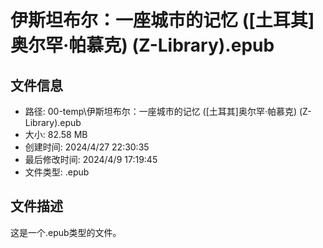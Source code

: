 ﻿# 伊斯坦布尔：一座城市的记忆 ([土耳其]奥尔罕·帕慕克) (Z-Library).epub

## 文件信息
- 路径: 00-temp\伊斯坦布尔：一座城市的记忆 ([土耳其]奥尔罕·帕慕克) (Z-Library).epub
- 大小: 82.58 MB
- 创建时间: 2024/4/27 22:30:35
- 最后修改时间: 2024/4/9 17:19:45
- 文件类型: .epub

## 文件描述
这是一个.epub类型的文件。

